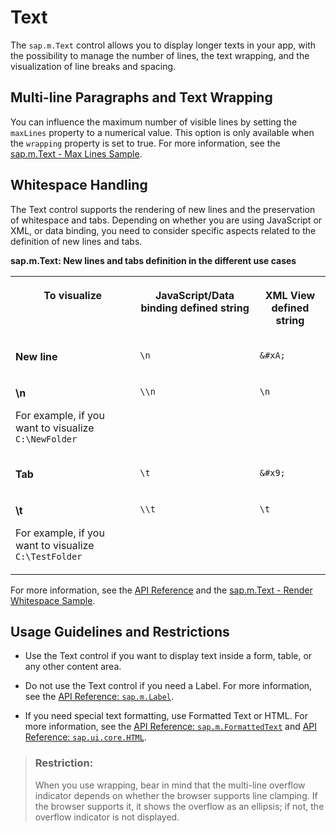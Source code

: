 <!-- loiof94deb45de184a3a87850b75d610d9c0 -->

# Text

The `sap.m.Text` control allows you to display longer texts in your app, with the possibility to manage the number of lines, the text wrapping, and the visualization of line breaks and spacing.



<a name="loiof94deb45de184a3a87850b75d610d9c0__section_odw_ffn_xdb"/>

## Multi-line Paragraphs and Text Wrapping

You can influence the maximum number of visible lines by setting the `maxLines` property to a numerical value. This option is only available when the `wrapping` property is set to true. For more information, see the [sap.m.Text - Max Lines Sample](https://ui5.sap.com/#/sample/sap.m.sample.TextMaxLines/preview). 



<a name="loiof94deb45de184a3a87850b75d610d9c0__section_xgk_hfn_xdb"/>

## Whitespace Handling

The Text control supports the rendering of new lines and the preservation of whitespace and tabs. Depending on whether you are using JavaScript or XML, or data binding, you need to consider specific aspects related to the definition of new lines and tabs.

**sap.m.Text: New lines and tabs definition in the different use cases**


<table>
<tr>
<th valign="top">

To visualize



</th>
<th valign="top">

JavaScript/Data binding defined string



</th>
<th valign="top">

XML View defined string



</th>
</tr>
<tr>
<td valign="top">

 **New line** 



</td>
<td valign="top">

 `\n` 



</td>
<td valign="top">

 `&#xA;` 



</td>
</tr>
<tr>
<td valign="top">

**\\n**

For example, if you want to visualize `C:\NewFolder`



</td>
<td valign="top">

 `\\n` 



</td>
<td valign="top">

 `\n` 



</td>
</tr>
<tr>
<td valign="top">

 **Tab** 



</td>
<td valign="top">

 `\t` 



</td>
<td valign="top">

 `&#x9;` 



</td>
</tr>
<tr>
<td valign="top">

**\\t**

For example, if you want to visualize `C:\TestFolder`



</td>
<td valign="top">

 `\\t` 



</td>
<td valign="top">

 `\t` 



</td>
</tr>
</table>

For more information, see the [API Reference](https://ui5.sap.com/#/api/sap.m.Text) and the [sap.m.Text - Render Whitespace Sample](https://ui5.sap.com/#/sample/sap.m.sample.TextRenderWhitespace/preview). 



<a name="loiof94deb45de184a3a87850b75d610d9c0__section_qr2_lhn_xdb"/>

## Usage Guidelines and Restrictions

-   Use the Text control if you want to display text inside a form, table, or any other content area.

-   Do not use the Text control if you need a Label. For more information, see the [API Reference: `sap.m.Label`](https://ui5.sap.com/#/api/sap.m.Label). 

-   If you need special text formatting, use Formatted Text or HTML. For more information, see the [API Reference: `sap.m.FormattedText`](https://ui5.sap.com/#/api/sap.m.FormattedText) and [API Reference: `sap.ui.core.HTML`](https://ui5.sap.com/#/api/sap.ui.core.HTML). 


> ### Restriction:  
> When you use wrapping, bear in mind that the multi-line overflow indicator depends on whether the browser supports line clamping. If the browser supports it, it shows the overflow as an ellipsis; if not, the overflow indicator is not displayed.

